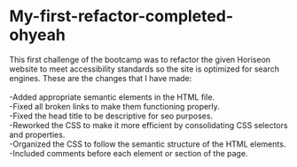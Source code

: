 # My-first-refactor-completed-ohyeah

This first challenge of the bootcamp was to refactor the given Horiseon website to meet accessibility standards so the site is optimized for search engines. These are the changes that I have made:<br><br>
-Added appropriate semantic elements in the HTML file.<br>
-Fixed all broken links to make them functioning properly.<br>
-Fixed the head title to be descriptive for seo purposes.<br>
-Reworked the CSS to make it more efficient by consolidating CSS selectors and properties.<br>
-Organized the CSS to follow the semantic structure of the HTML elements.<br>
-Included comments before each element or section of the page.<br>
